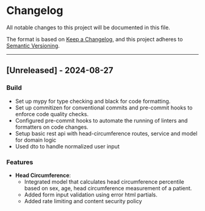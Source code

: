 # Changelog

All notable changes to this project will be documented in this file.

The format is based on [Keep a Changelog](https://keepachangelog.com/en/1.0.0/),
and this project adheres to [Semantic Versioning](https://semver.org/spec/v2.0.0.html).

****

## [Unreleased] - 2024-08-27

### Build

- Set up mypy for type checking and black for code formatting.
- Set up commitizen for conventional commits and pre-commit hooks to enforce code quality checks.
- Configured pre-commit hooks to automate the running of linters and formatters on code changes.
- Setup basic rest api with head-circumference routes, service and model for domain logic
- Used dto to handle normalized user input

### Features

- **Head Circumference**:
  - Integrated model that calculates head circumference percentile based on sex, age, head circumference measurement of a patient.
  - Added form input validation using error html partials.
  - Added rate limiting and content security policy

